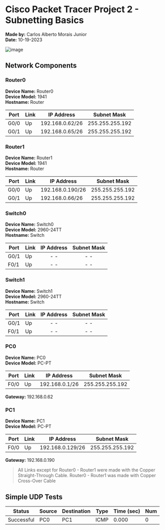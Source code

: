 # Cisco Packet Tracer Project 2 - Subnetting Basics
**Made by:** Carlos Alberto Morais Junior
<br>
**Date:** 10-19-2023

![image](https://github.com/carlos-morais1507/ciscopt_network2/assets/105527392/26a24f9c-580c-404d-a82c-035272e6b603)

## Network Components

### Router0
**Device Name:** Router0
<br>
**Device Model:** 1941
<br>
**Hostname:** Router

| Port | Link | IP Address | Subnet Mask
|---|---|---|---|
|G0/0|Up|192.168.0.62/26|255.255.255.192|
|G0/1|Up|192.168.0.65/26|255.255.255.192|

### Router1
**Device Name:** Router1
<br>
**Device Model:** 1941
<br>
**Hostname:** Router

| Port | Link | IP Address | Subnet Mask
|---|---|---|---|
|G0/0|Up|192.168.0.190/26|255.255.255.192|
|G0/1|Up|192.168.0.66/26|255.255.255.192|

### Switch0
**Device Name:** Switch0
<br>
**Device Model:** 2960-24TT
<br>
**Hostname:** Switch

| Port | Link | IP Address | Subnet Mask
|---|---|:-:|:-:|
|G0/1|Up|- -|- -|
|F0/1|Up|- -|- -|

### Switch1
**Device Name:** Switch1
<br>
**Device Model:** 2960-24TT
<br>
**Hostname:** Switch

| Port | Link | IP Address | Subnet Mask
|---|---|:-:|:-:|
|G0/1|Up|- -|- -|
|F0/1|Up|- -|- -|

### PC0
**Device Name:** PC0
<br>
**Device Model:** PC-PT

| Port | Link | IP Address | Subnet Mask
|---|---|---|---|
|F0/0|Up|192.168.0.1/26|255.255.255.192|

**Gateway:** 192.168.0.62

### PC1
**Device Name:** PC1
<br>
**Device Model:** PC-PT

| Port | Link | IP Address | Subnet Mask
|---|---|---|---|
|F0/0|Up|192.168.0.129/26|255.255.255.192|

**Gateway:** 192.168.0.190

> All Links except for Router0 - Router1 were made with the Copper Straight-Through Cable. 
> Router0 - Router1 was made with Copper Cross-Over Cable

## Simple UDP Tests
| Status | Source | Destination | Type | Time (sec) | Num |
|---|---|---|---|---|---|
|Successful|PC0|PC1|ICMP|0.000|0|
